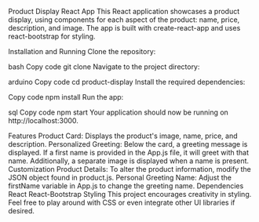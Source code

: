 Product Display React App
This React application showcases a product display, using components for each aspect of the product: name, price, description, and image. The app is built with create-react-app and uses react-bootstrap for styling.

Installation and Running
Clone the repository:

bash
Copy code
git clone <repository-url>
Navigate to the project directory:

arduino
Copy code
cd product-display
Install the required dependencies:

Copy code
npm install
Run the app:

sql
Copy code
npm start
Your application should now be running on http://localhost:3000.

Features
Product Card: Displays the product's image, name, price, and description.
Personalized Greeting: Below the card, a greeting message is displayed. If a first name is provided in the App.js file, it will greet with that name. Additionally, a separate image is displayed when a name is present.
Customization
Product Details: To alter the product information, modify the JSON object found in product.js.
Personal Greeting Name: Adjust the firstName variable in App.js to change the greeting name.
Dependencies
React
React-Bootstrap
Styling
This project encourages creativity in styling. Feel free to play around with CSS or even integrate other UI libraries if desired.
